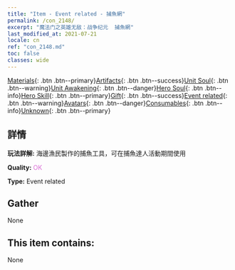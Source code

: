 ```yaml
---
title: "Item - Event related - 捕魚網"
permalink: /con_2148/
excerpt: "魔法门之英雄无敌：战争纪元  捕魚網"
last_modified_at: 2021-07-21
locale: cn
ref: "con_2148.md"
toc: false
classes: wide
---
```

 [Materials](/ItemsCN/){: .btn .btn--primary}[Artifacts](/ItemsCN/Artifacts/){: .btn .btn--success}[Unit Soul](/ItemsCN/UnitSoul/){: .btn .btn--warning}[Unit Awakening](/ItemsCN/UnitAwakening/){: .btn .btn--danger}[Hero Soul](/ItemsCN/HeroSoul/){: .btn .btn--info}[Hero Skill](/ItemsCN/HeroSkill/){: .btn .btn--primary}[Gift](/ItemsCN/Gift/){: .btn .btn--success}[Event related](/ItemsCN/Events/){: .btn .btn--warning}[Avatars](/ItemsCN/Avatars/){: .btn .btn--danger}[Consumables](/ItemsCN/Consumables/){: .btn .btn--info}[Unknown](/ItemsCN/Unknown/){: .btn .btn--primary}

## 詳情
 **玩法詳解:** 海邊漁民製作的捕魚工具，可在捕魚達人活動期間使用

 **Quality:** <span style="color: #DA70D6">OK</span>

 **Type:** Event related

## Gather

  None

## This item contains:

  None

